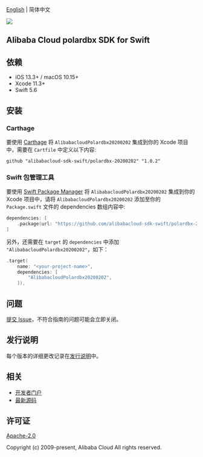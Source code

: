 [English](README.md) | 简体中文

![](https://aliyunsdk-pages.alicdn.com/icons/AlibabaCloud.svg)

## Alibaba Cloud polardbx SDK for Swift

## 依赖

- iOS 13.3+ / macOS 10.15+
- Xcode 11.3+
- Swift 5.6

## 安装

### Carthage

要使用 [Carthage](https://github.com/Carthage/Carthage) 将 `AlibabacloudPolardbx20200202` 集成到你的 Xcode 项目中，需要在 `Cartfile` 中定义以下内容:

```ogdl
github "alibabacloud-sdk-swift/polardbx-20200202" "1.0.2"
```

### Swift 包管理工具

要使用 [Swift Package Manager](https://swift.org/package-manager/) 将 `AlibabacloudPolardbx20200202` 集成到你的 Xcode 项目中，请将 `AlibabacloudPolardbx20200202` 添加至你的 `Package.swift` 文件的 dependencies 数组内容中:

```swift
dependencies: [
    .package(url: "https://github.com/alibabacloud-sdk-swift/polardbx-20200202.git", from: "1.0.2")
]
```

另外，还需要在 `target` 的 `dependencies` 中添加 `"AlibabacloudPolardbx20200202"`，如下：

```swift
.target(
    name: "<your-project-name>",
    dependencies: [
        "AlibabacloudPolardbx20200202",
    ]),
```

## 问题

[提交 Issue](https://github.com/alibabacloud-sdk-swift/polardbx-20200202/issues/new)，不符合指南的问题可能会立即关闭。

## 发行说明

每个版本的详细更改记录在[发行说明](./ChangeLog.txt)中。

## 相关

* [开发者门户](https://next.api.aliyun.com/home)
* [最新源码](https://github.com/alibabacloud-sdk-swift/polardbx-20200202)

## 许可证

[Apache-2.0](http://www.apache.org/licenses/LICENSE-2.0)

Copyright (c) 2009-present, Alibaba Cloud All rights reserved.
